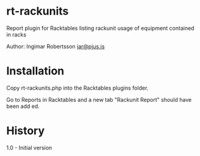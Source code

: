 # rt-rackunits
Report plugin for Racktables listing rackunit usage of equipment contained in racks

Author: Ingimar Robertsson <iar@pjus.is>

# Installation
Copy rt-rackunits.php into the Racktables plugins folder.

Go to Reports in Racktables and a new tab "Rackunit Report" should have been add
ed.

# History
1.0 - Initial version
